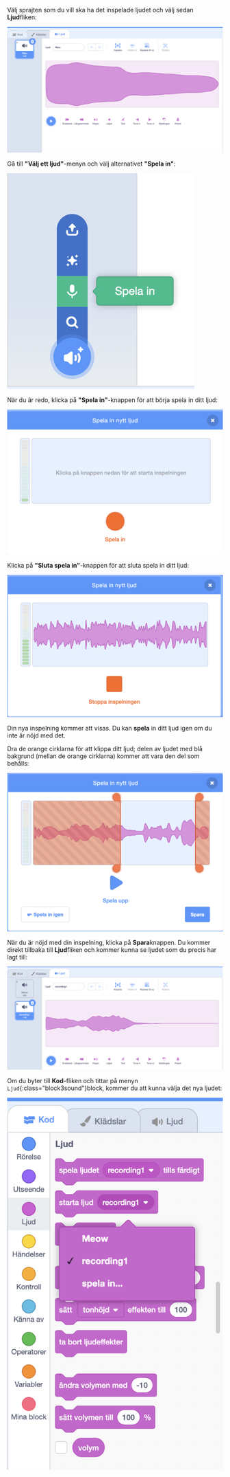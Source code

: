 Välj sprajten som du vill ska ha det inspelade ljudet och välj sedan **Ljud**fliken:

![Ljudfliken öppnad i Scratch-redigeraren.](images/sounds-tab.png)

Gå till **"Välj ett ljud"**-menyn och välj alternativet **"Spela in"**:

!["Välj ett ljud"-menyn, med alternativet "Spela in" markerat.](images/record-sound-button.png)

När du är redo, klicka på **"Spela in"**-knappen för att börja spela in ditt ljud:

![Popup-fönstret 'Spela in ljud' med 'Spela in'-knappen.](images/record-sound.png)

Klicka på **"Sluta spela in"**-knappen för att sluta spela in ditt ljud:

![Popup-fönstret 'Spela in ljud' med 'Sluta spela in'-knappen.](images/stop-recording-sound.png)

Din nya inspelning kommer att visas. Du kan **spela** in ditt ljud igen om du inte är nöjd med det.

Dra de orange cirklarna för att klippa ditt ljud; delen av ljudet med blå bakgrund (mellan de orange cirklarna) kommer att vara den del som behålls:

![Det inspelade ljudet i sin helhet, med orange cirklar justerade för att endast visa den del av ljudet inom en blå bakgrund. Resten av ljudet är i ett orange, skuggat område.](images/crop-your-sound.png)

När du är nöjd med din inspelning, klicka på **Spara**knappen. Du kommer direkt tillbaka till **Ljud**fliken och kommer kunna se ljudet som du precis har lagt till:

![Ljudfliken, med inspelning1 som visas i ljudlistan.](images/new-sound-inserted.png)

Om du byter till **Kod**-fliken och tittar på menyn `Ljud`{:class="block3sound"}block, kommer du att kunna välja det nya ljudet:

![Ljudlockmenyn, med inspelning1 tillgänglig för användning inom block.](images/sound-blocks-menu.png)


